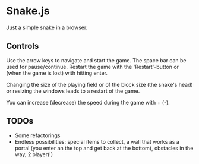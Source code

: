 # Snake.js

Just a simple snake in a browser.

## Controls

Use the arrow keys to navigate and start the game. The space bar can be
used for pause/continue. Restart the game with the 'Restart'-button or
(when the game is lost) with hitting enter.

Changing the size of the playing field or of the block size (the snake's
head) or resizing the windows leads to a restart of the game.

You can increase (decrease) the speed during the game with + (-).

## TODOs

- Some refactorings
- Endless possibilities: special items to collect, a wall that works as
  a portal (you enter an the top and get back at the bottom), obstacles
in the way, 2 player(!)
